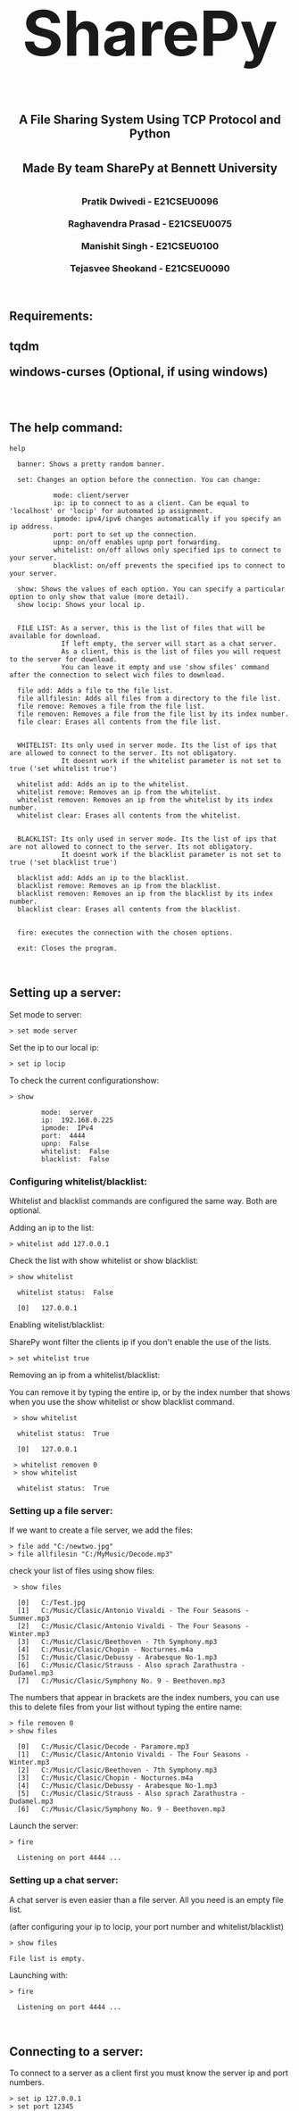<div style="width:100%;">
  <h1 align="center" style="font-weight:bold; font-size: 7rem;">SharePy</h1>
  <h2 align="center" style="margin-top: 37px;">A File Sharing System Using TCP Protocol and Python</h2>
  <h2 align="center" style="margin-top: 37px;">Made By team SharePy at Bennett University</h2>
  <h3 align="center" style="margin-top: 37px;">Pratik Dwivedi -     E21CSEU0096</h3>
  <h3 align="center" style="margin-top: 20px;">Raghavendra Prasad -     E21CSEU0075</h3>
  <h3 align="center" style="margin-top: 20px;">Manishit Singh -     E21CSEU0100</h3>
  <h3 align="center" style="margin-top: 20px;">Tejasvee Sheokand -     E21CSEU0090</h3>
</div>
<br>
<h2>Requirements:<h2>
<p><span>tqdm</span></p>
<p><span>windows-curses</span> (Optional, if using windows)</p>
<br>
<h2>The <span>help</span> command:</h2>

```console
help

  banner: Shows a pretty random banner.

  set: Changes an option before the connection. You can change:

           mode: client/server
           ip: ip to connect to as a client. Can be equal to 'localhost' or 'locip' for automated ip assignment.
           ipmode: ipv4/ipv6 changes automatically if you specify an ip address.
           port: port to set up the connection.
           upnp: on/off enables upnp port forwarding.
           whitelist: on/off allows only specified ips to connect to your server.
           blacklist: on/off prevents the specified ips to connect to your server.

  show: Shows the values of each option. You can specify a particular option to only show that value (more detail).
  show locip: Shows your local ip.


  FILE LIST: As a server, this is the list of files that will be available for download.
             If left empty, the server will start as a chat server.
             As a client, this is the list of files you will request to the server for download.
             You can leave it empty and use 'show sfiles' command after the connection to select wich files to download.

  file add: Adds a file to the file list.
  file allfilesin: Adds all files from a directory to the file list.
  file remove: Removes a file from the file list.
  file removen: Removes a file from the file list by its index number.
  file clear: Erases all contents from the file list.


  WHITELIST: Its only used in server mode. Its the list of ips that are allowed to connect to the server. Its not obligatory.
             It doesnt work if the whitelist parameter is not set to true ('set whitelist true')

  whitelist add: Adds an ip to the whitelist.
  whitelist remove: Removes an ip from the whitelist.
  whitelist removen: Removes an ip from the whitelist by its index number.
  whitelist clear: Erases all contents from the whitelist.


  BLACKLIST: Its only used in server mode. Its the list of ips that are not allowed to connect to the server. Its not obligatory.
             It doesnt work if the blacklist parameter is not set to true ('set blacklist true')

  blacklist add: Adds an ip to the blacklist.
  blacklist remove: Removes an ip from the blacklist.
  blacklist removen: Removes an ip from the blacklist by its index number.
  blacklist clear: Erases all contents from the blacklist.


  fire: executes the connection with the chosen options.

  exit: Closes the program.
```

<br>
<h2>Setting up a server:</h2>
<p>Set mode to server:</p>

```console
> set mode server
```

<p>Set the ip to our local ip:</p>

```console
> set ip locip
```

<p>To check the current configuration<span>show</span>:</p>

```console
> show

        mode:  server
        ip:  192.168.0.225
        ipmode:  IPv4
        port:  4444
        upnp:  False
        whitelist:  False
        blacklist:  False
```

<h3>Configuring whitelist/blacklist:</h3>
Whitelist and blacklist commands are configured the same way. Both are optional.
<p class="subtitle">Adding an ip to the list:</p>

```console
> whitelist add 127.0.0.1
```

Check the list with <span>show whitelist</span> or <span>show blacklist</span>:

```console
> show whitelist

  whitelist status:  False

  [0]   127.0.0.1
```

<p class="subtitle">Enabling witelist/blacklist:</p>
<p>SharePy wont filter the clients ip if you don't enable the use of the lists.</p>

```console
> set whitelist true
```

<p class="subtitle">Removing an ip from a whitelist/blacklist:</p>
<p>You can remove it by typing the entire ip, or by the index number that shows when you use the <span>show whitelist</span> or <span>show blacklist</span> command.</p>

```console
 > show whitelist

  whitelist status:  True

  [0]   127.0.0.1

 > whitelist removen 0
 > show whitelist

  whitelist status:  True
```

<h3>Setting up a file server:</h3>
If we want to create a file server, we add the files:

```console
> file add "C:/newtwo.jpg"
> file allfilesin "C:/MyMusic/Decode.mp3"
```

check your list of files using <span>show files</span>:

```console
 > show files

  [0]   C:/Test.jpg
  [1]   C:/Music/Clasic/Antonio Vivaldi - The Four Seasons - Summer.mp3
  [2]   C:/Music/Clasic/Antonio Vivaldi - The Four Seasons - Winter.mp3
  [3]   C:/Music/Clasic/Beethoven - 7th Symphony.mp3
  [4]   C:/Music/Clasic/Chopin - Nocturnes.m4a
  [5]   C:/Music/Clasic/Debussy - Arabesque No-1.mp3
  [6]   C:/Music/Clasic/Strauss - Also sprach Zarathustra - Dudamel.mp3
  [7]   C:/Music/Clasic/Symphony No. 9 - Beethoven.mp3
```

The numbers that appear in brackets are the index numbers, you can use this to delete files from your list without typing the entire name:

```console
> file removen 0
> show files

  [0]   C:/Music/Clasic/Decode - Paramore.mp3
  [1]   C:/Music/Clasic/Antonio Vivaldi - The Four Seasons - Winter.mp3
  [2]   C:/Music/Clasic/Beethoven - 7th Symphony.mp3
  [3]   C:/Music/Clasic/Chopin - Nocturnes.m4a
  [4]   C:/Music/Clasic/Debussy - Arabesque No-1.mp3
  [5]   C:/Music/Clasic/Strauss - Also sprach Zarathustra - Dudamel.mp3
  [6]   C:/Music/Clasic/Symphony No. 9 - Beethoven.mp3
```

Launch the server:

```console
> fire

  Listening on port 4444 ...
```

<h3>Setting up a chat server:</h3>
A chat server is even easier than a file server. All you need is an empty file list.
<p>(after configuring your ip to locip, your port number and whitelist/blacklist)</p>

```console
> show files

File list is empty.
```

Launching with:

```console
> fire

  Listening on port 4444 ...
```

<br>
<h2>Connecting to a server:</h2>
To connect to a server as a client first you must know the server ip and port numbers.

```console
> set ip 127.0.0.1
> set port 12345
```

Then we connect:

```console
> fire
```

<p class="subtitle">If we connected to a chat server:</p>
Then you will see this text:

```console
> fire


  Connection established!

  Username:
```

Now you have to type a username, this username will appear when you chat. Now you are ready to chat!
<p class="subtitle">If we are connected to a file server: </p>
Something like this should appear on the window

```console
 > fire


  Connection established!


  There are 7 files available for download.
  Receiving the file list...
  Done.


 >>
```

The double greater-than sign indicates that you are connected to the server. Now you can send commands to communicate with it.

```console
>> help

  file add: Adds a file to the download list.
  file addn: Adds a file to the download list by its index number.
  file remove: Removes a file from the download list.
  file removen: Removes a file from the download list by its index number.
  file clear: Erases all the contents from the download list.
  all files: Adds all the available files to de download list.
  * There is no distinction between file and files commands...

  show  files: Shows the files in your download list
  show sfiles: Shows the files that the server has available for download.

  update: Updates the server file list.

  download: Starts the download of the chosen files in your download list.
              ** If the list is empty, downloads everything from the server!

  disconnect: Ends the connection with the server.

  exit: Closes the program.
```

First command we should use is <span>show sfiles</span> this will show the files the server has for download

```console
>> show sfiles

  [0]   Antonio Vivaldi - The Four Seasons - Summer.mp3
  [1]   Antonio Vivaldi - The Four Seasons - Winter.mp3
  [2]   Beethoven - 7th Symphony.mp3
  [3]   Chopin - Nocturnes.m4a
  [4]   Debussy - Arabesque No-1.mp3
  [5]   Strauss - Also sprach Zarathustra - Dudamel.mp3
  [6]   Symphony No. 9 - Beethoven.mp3
```

Now we add the files we want to download to our download list. Note that we have an index number for each file, so using <span>file addn</span> is usually faster than <span>file add</span>.
If the download list is empty, then we will download all the files.

```console
>> show files

  File list is empty. (Download everything mode)

 >> file addn 0 3 4
 >> show files

  [0]   Decode - Paramore.mp3
  [1]   I miss the old u - Blackbear.m4a
  [2]   Scream - Avenged Sevenfold.mp3

```

To download:

```console
>> download
  Starting download...

  Downloading Decode - Paramore.mp3: 100%|██████████████| 14.4M/14.4M [00:01<00:00, 13.9MB/s]
  Done.

  Downloading I miss the old u - Blackbear.m4a: 100%|█████████████████████████████████████████| 154M/154M [00:01<00:00, 89.7MB/s]
  Done.

  Downloading Scream - Avenged Sevenfold.mp3: 100%|█████████████████████████████████| 6.05M/6.05M [00:01<00:00, 5.35MB/s]
  Done.

 >
```

Note that when download is complete we are disconnected from the server.
